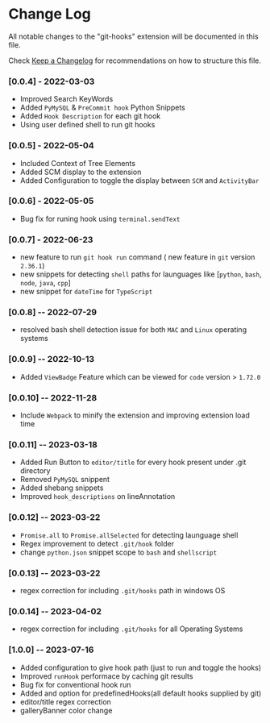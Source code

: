 # Change Log

All notable changes to the "git-hooks" extension will be documented in this file.

Check [Keep a Changelog](http://keepachangelog.com/) for recommendations on how to structure this file.

### [0.0.4] - 2022-03-03
- Improved Search KeyWords
- Added `PyMySQL` & `PreCommit hook` Python Snippets
- Added `Hook Description` for each git hook
- Using user defined shell to run git hooks

### [0.0.5] - 2022-05-04
- Included Context of Tree Elements
- Added SCM display to the extension
- Added Configuration to toggle the display between `SCM` and `ActivityBar`

### [0.0.6] - 2022-05-05
- Bug fix for runing hook using `terminal.sendText`

### [0.0.7] - 2022-06-23
- new feature to run `git hook run` command ( new feature in `git` version `2.36.1`)
- new snippets for detecting `shell` paths for launguages like [`python`, `bash`, `node`, `java`, `cpp`]
- new snippet for `dateTime` for `TypeScript`

### [0.0.8] -- 2022-07-29
- resolved bash shell detection issue for both `MAC` and `Linux` operating systems

### [0.0.9] -- 2022-10-13
- Added `ViewBadge` Feature which can be viewed for `code` version > `1.72.0`

### [0.0.10] -- 2022-11-28
- Include `Webpack` to minify the extension and improving extension load time

### [0.0.11] -- 2023-03-18
- Added Run Button to `editor/title` for every hook present under .git directory
- Removed `PyMySQL` snippent
- Added shebang snippets
- Improved `hook_descriptions` on lineAnnotation

### [0.0.12] -- 2023-03-22
- `Promise.all` to `Promise.allSelected` for detecting launguage shell
- Regex improvement to detect `.git/hook` folder
- change `python.json` snippet scope to `bash` and `shellscript`

### [0.0.13] -- 2023-03-22
- regex correction for including `.git/hooks` path in windows OS

### [0.0.14] -- 2023-04-02
- regex correction for including `.git/hooks` for all Operating Systems

### [1.0.0] -- 2023-07-16
- Added configuration to give hook path (just to run and toggle the hooks)
- Improved `runHook` performace by caching git results
- Bug fix for conventional hook run
- Added and option for predefinedHooks(all default hooks supplied by git)
- editor/title regex correction
- galleryBanner color change